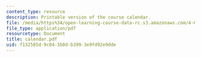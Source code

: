 ```yaml
---
content_type: resource
description: Printable version of the course calendar.
file: /media/https%3A/open-learning-course-data-rc.s3.amazonaws.com/4-615-the-architecture-of-cairo-spring-2002/f132585d9c041b0db3993e9fd92e9dde_calendar.pdf
file_type: application/pdf
resourcetype: Document
title: calendar.pdf
uid: f132585d-9c04-1b0d-b399-3e9fd92e9dde
---
```

